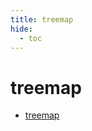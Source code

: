 ```yaml
---
title: treemap
hide:
  - toc
---
```


# treemap

- [treemap](/library/data/treemap/)  
  <small></small>